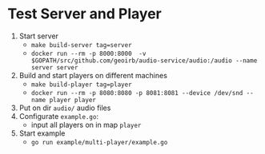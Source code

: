 # Test Server and Player

1. Start server
   * `make build-server tag=server`
   * `docker run --rm -p 8000:8000  -v $GOPATH/src/github.com/geoirb/audio-service/audio:/audio --name server server`
2. Build and start players on different machines
   * `make build-player tag=player`
   * `docker run --rm -p 8080:8080 -p 8081:8081 --device /dev/snd --name player player`
3. Put on dir `audio/` audio files
4. Configurate `example.go`:
   * input all players on in map `player`   
4. Start example
   * `go run example/multi-player/example.go`